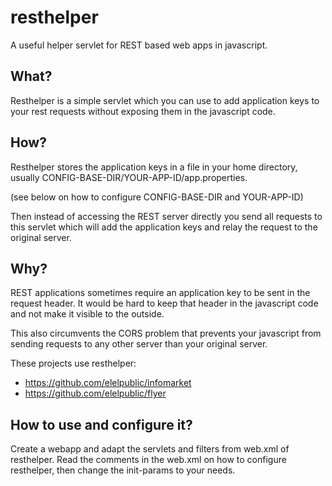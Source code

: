 resthelper
==========

A useful helper servlet for REST based web apps in javascript.

What?
-----

Resthelper is a simple servlet which you can use to add application 
keys to your rest requests without exposing them in the javascript code.

How?
----

Resthelper stores the application keys in a file in your home directory,
usually CONFIG-BASE-DIR/YOUR-APP-ID/app.properties.

(see below on how to configure CONFIG-BASE-DIR and YOUR-APP-ID)

Then instead of accessing the REST server directly you send all requests
to this servlet which will add the application keys and relay the request
to the original server.

Why?
----

REST applications sometimes require an application key to be sent in the
request header. It would be hard to keep that header in the javascript
code and not make it visible to the outside.

This also circumvents the CORS problem that prevents your javascript
from sending requests to any other server than your original server.

These projects use resthelper:

  * https://github.com/elelpublic/infomarket
  * https://github.com/elelpublic/flyer

How to use and configure it?
----------------------------

Create a webapp and adapt the servlets and filters from web.xml of resthelper.
Read the comments in the web.xml on how to configure resthelper, 
then change the init-params to your needs.





